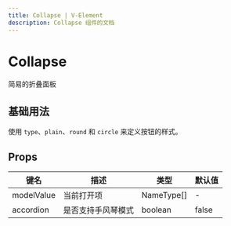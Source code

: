 ```yaml
---
title: Collapse | V-Element
description: Collapse 组件的文档
---
```


# Collapse

简易的折叠面板

## 基础用法

使用 `type`、`plain`、`round` 和 `circle` 来定义按钮的样式。

<preview path="../demo/Collpase/Basic.vue" title="基础用法" description="Button 组件的基础用法"></preview>

## Props

| 键名       | 描述               | 类型       | 默认值 |
| ---------- | ------------------ | ---------- | ------ |
| modelValue | 当前打开项         | NameType[] | -      |
| accordion  | 是否支持手风琴模式 | boolean    | false  |